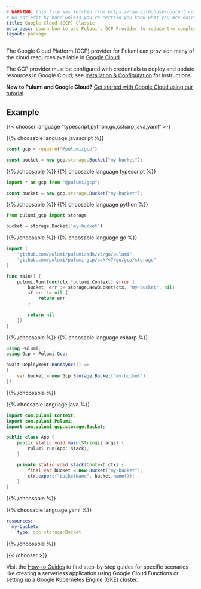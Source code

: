 ```yaml
---
# WARNING: this file was fetched from https://raw.githubusercontent.com/pulumi/pulumi-gcp/v8.13.0/docs/_index.md
# Do not edit by hand unless you're certain you know what you are doing!
title: Google Cloud (GCP) Classic
meta_desc: Learn how to use Pulumi's GCP Provider to reduce the complexity of managing and provisioning GCP resources.
layout: package
---
```


The Google Cloud Platform (GCP) provider for Pulumi can provision many of the cloud resources available in [Google Cloud](https://cloud.google.com/).

The GCP provider must be configured with credentials to deploy and update resources in Google Cloud; see [Installation & Configuration](./installation-configuration) for instructions.

**New to Pulumi and Google Cloud?** [Get started with Google Cloud using our tutorial](/docs/get-started/gcp)


## Example

<!---
javascript removed
--->
{{< chooser language "typescript,python,go,csharp,java,yaml" >}}

{{% choosable language javascript %}}

```javascript
const gcp = require("@pulumi/gcp")

const bucket = new gcp.storage.Bucket("my-bucket");
```

{{% /choosable %}}
{{% choosable language typescript %}}

```typescript
import * as gcp from "@pulumi/gcp";

const bucket = new gcp.storage.Bucket("my-bucket");
```

{{% /choosable %}}
{{% choosable language python %}}

```python
from pulumi_gcp import storage

bucket = storage.Bucket('my-bucket')
```

{{% /choosable %}}
{{% choosable language go %}}

```go
import (
    "github.com/pulumi/pulumi/sdk/v3/go/pulumi"
    "github.com/pulumi/pulumi-gcp/sdk/v7/go/gcp/storage"
)

func main() {
	pulumi.Run(func(ctx *pulumi.Context) error {
		bucket, err := storage.NewBucket(ctx, "my-bucket", nil)
		if err != nil {
			return err
		}

		return nil
	})
}
```

{{% /choosable %}}
{{% choosable language csharp %}}

```csharp
using Pulumi;
using Gcp = Pulumi.Gcp;

await Deployment.RunAsync(() =>
{
    var bucket = new Gcp.Storage.Bucket("my-bucket");
});
```

{{% /choosable %}}

{{% choosable language java %}}

```java
import com.pulumi.Context;
import com.pulumi.Pulumi;
import com.pulumi.gcp.storage.Bucket;

public class App {
    public static void main(String[] args) {
        Pulumi.run(App::stack);
    }

    private static void stack(Context ctx) {
        final var bucket = new Bucket("my-bucket");
		ctx.export("bucketName", bucket.name());
	}
}
```

{{% /choosable %}}

{{% choosable language yaml %}}

```yaml
resources:
  my-bucket:
    type: gcp:storage:Bucket
```

{{% /choosable %}}

{{< /chooser >}}

Visit the [How-to Guides](./how-to-guides) to find step-by-step guides for specific scenarios like creating a serverless application using Google Cloud Functions or setting up a Google Kubernetes Engine (GKE) cluster.
